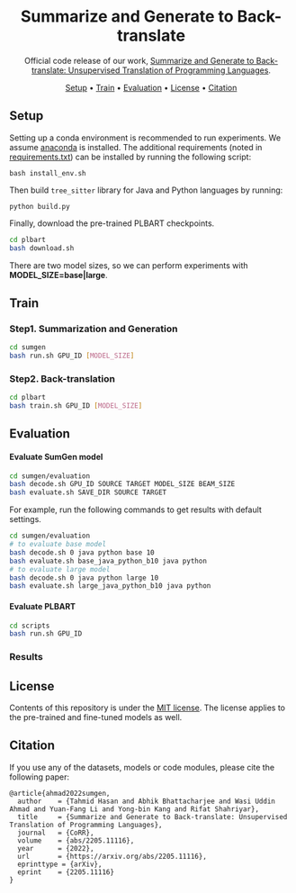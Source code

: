 <div align="center">

<h1>Summarize and Generate to Back-translate</h1>

Official code release of our work, [Summarize and Generate to Back-translate: Unsupervised Translation of Programming Languages](https://arxiv.org/abs/2205.11116). 

<p align="center">
  <a href="#setup">Setup</a> •
  <a href="#train">Train</a> •
  <a href="#evaluation">Evaluation</a> •
  <a href="#license">License</a> • 
  <a href="#citation">Citation</a>
</p>

</div>

## Setup

Setting up a conda environment is recommended to run experiments. 
We assume [anaconda](https://www.anaconda.com/) is installed. The additional requirements 
(noted in [requirements.txt](https://github.com/wasiahmad/SumGenToBT/blob/main/requirements.txt)) can be installed by 
running the following script:

```
bash install_env.sh
```

Then build `tree_sitter` library for Java and Python languages by running:

```
python build.py
```

Finally, download the pre-trained PLBART checkpoints.

```bash
cd plbart
bash download.sh
```

There are two model sizes, so we can perform experiments with **MODEL_SIZE=base|large**.

## Train

### Step1. Summarization and Generation

```bash
cd sumgen
bash run.sh GPU_ID [MODEL_SIZE]
```

### Step2. Back-translation

```bash
cd plbart
bash train.sh GPU_ID [MODEL_SIZE]
```

## Evaluation

#### Evaluate SumGen model

```bash
cd sumgen/evaluation
bash decode.sh GPU_ID SOURCE TARGET MODEL_SIZE BEAM_SIZE
bash evaluate.sh SAVE_DIR SOURCE TARGET
```

For example, run the following commands to get results with default settings.

```bash
cd sumgen/evaluation
# to evaluate base model
bash decode.sh 0 java python base 10
bash evaluate.sh base_java_python_b10 java python
# to evaluate large model
bash decode.sh 0 java python large 10
bash evaluate.sh large_java_python_b10 java python
```

#### Evaluate PLBART

```bash
cd scripts
bash run.sh GPU_ID
```

### Results



## License

Contents of this repository is under the [MIT license](https://opensource.org/licenses/MIT). The license 
applies to the pre-trained and fine-tuned models as well.


## Citation

If you use any of the datasets, models or code modules, please cite the following paper:

```
@article{ahmad2022sumgen,
  author    = {Tahmid Hasan and Abhik Bhattacharjee and Wasi Uddin Ahmad and Yuan-Fang Li and Yong-bin Kang and Rifat Shahriyar},
  title     = {Summarize and Generate to Back-translate: Unsupervised Translation of Programming Languages},
  journal   = {CoRR},
  volume    = {abs/2205.11116},
  year      = {2022},
  url       = {https://arxiv.org/abs/2205.11116},
  eprinttype = {arXiv},
  eprint    = {2205.11116}
}
```



